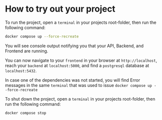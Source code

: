 # How to try out your project

To run the project, open a `terminal` in your projects root-folder, then run the following command:
```bash
docker compose up --force-recreate
```

You will see console output notifying you that your API, Backend, and Frontend are running.

You can now navigate to your `frontend` in your browser at `http://localhost`, reach your `backend` at `localhost:5000`, and find a `postgresql` database at `localhost:5432`.

In case one of the dependencies was not started, you will find Error messages in the same `terminal` that was used to issue `docker compose up --force-recreate`

To shut down the project, open a `terminal` in your projects root-folder, then run the following command:
```bash
docker compose stop
```
